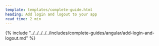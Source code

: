 ```yaml
---
template: templates/complete-guide.html
heading: Add login and logout to your app
read_time: 2 min
---
```


{% include "../../../../../includes/complete-guides/angular/add-login-and-logout.md" %}

